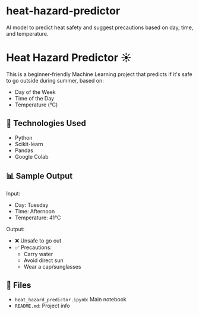# heat-hazard-predictor
AI model to predict heat safety and suggest precautions based on day, time, and temperature.
# Heat Hazard Predictor ☀️

This is a beginner-friendly Machine Learning project that predicts if it's safe to go outside during summer, based on:

- Day of the Week
- Time of the Day
- Temperature (°C)

## 🚀 Technologies Used
- Python
- Scikit-learn
- Pandas
- Google Colab

## 📊 Sample Output

Input:
- Day: Tuesday
- Time: Afternoon
- Temperature: 41°C

Output:
- ❌ Unsafe to go out
- ✅ Precautions:
  - Carry water
  - Avoid direct sun
  - Wear a cap/sunglasses

## 📁 Files
- `heat_hazard_predictor.ipynb`: Main notebook
- `README.md`: Project info
